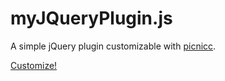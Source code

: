 # myJQueryPlugin.js

A simple jQuery plugin customizable with [picnicc](https://picni.cc/).

[Customize!](http://picnicc.github.io/myJQueryPlugin.js/)